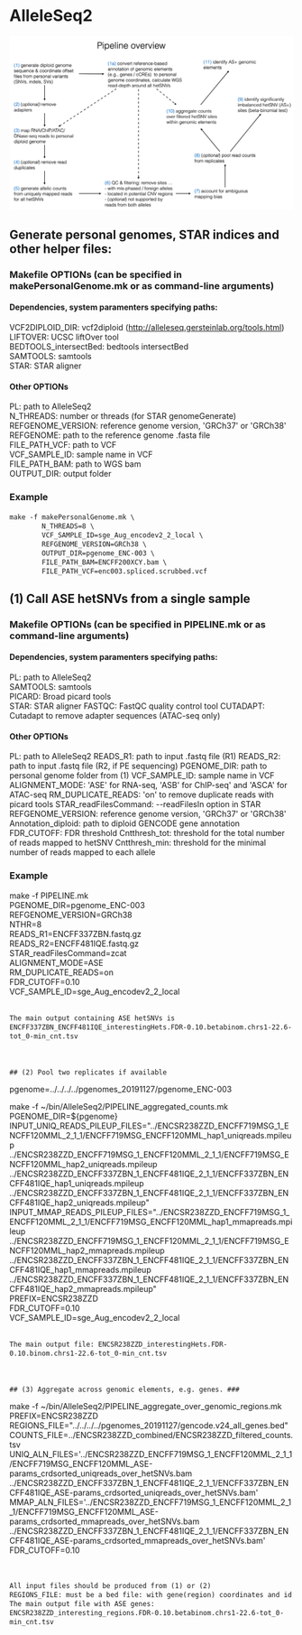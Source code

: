 # AlleleSeq2
![alt text](docs/pipeline_overview.png)
## Generate personal genomes, STAR indices and other helper files:

### Makefile OPTIONs (can be specified in makePersonalGenome.mk or as command-line arguments)
#### Dependencies, system paramenters specifying paths:  
VCF2DIPLOID_DIR: vcf2diploid (http://alleleseq.gersteinlab.org/tools.html)  
LIFTOVER: UCSC liftOver tool  
BEDTOOLS_intersectBed: bedtools intersectBed   
SAMTOOLS: samtools  
STAR: STAR aligner  

#### Other OPTIONs  
PL: path to AlleleSeq2  
N_THREADS: number or threads (for STAR genomeGenerate)  
REFGENOME_VERSION: reference genome version, 'GRCh37' or 'GRCh38'  
REFGENOME: path to the reference genome .fasta file  
FILE_PATH_VCF: path to VCF  
VCF_SAMPLE_ID: sample name in VCF  
FILE_PATH_BAM: path to WGS bam  
OUTPUT_DIR: output folder  

### Example 
```
make -f makePersonalGenome.mk \
        N_THREADS=8 \
        VCF_SAMPLE_ID=sge_Aug_encodev2_2_local \
        REFGENOME_VERSION=GRCh38 \
        OUTPUT_DIR=pgenome_ENC-003 \
        FILE_PATH_BAM=ENCFF200XCY.bam \
        FILE_PATH_VCF=enc003.spliced.scrubbed.vcf 
```



## (1) Call ASE hetSNVs from a single sample
### Makefile OPTIONs (can be specified in PIPELINE.mk or as command-line arguments)
#### Dependencies, system paramenters specifying paths:  
PL: path to AlleleSeq2  
SAMTOOLS: samtools  
PICARD: Broad picard tools  
STAR: STAR aligner
FASTQC: FastQC quality control tool
CUTADAPT: Cutadapt to remove adapter sequences (ATAC-seq only)


#### Other OPTIONs  
PL: path to AlleleSeq2 
READS_R1: path to input .fastq file (R1)
READS_R2: path to input .fastq file (R2, if PE sequencing)
PGENOME_DIR: path to personal genome folder from (1)
VCF_SAMPLE_ID: sample name in VCF
ALIGNMENT_MODE: 'ASE' for RNA-seq, 'ASB' for ChIP-seq' and 'ASCA' for ATAC-seq
RM_DUPLICATE_READS: 'on' to remove duplicate reads with picard tools
STAR_readFilesCommand: --readFilesIn option in STAR
REFGENOME_VERSION: reference genome version, 'GRCh37' or 'GRCh38'
Annotation_diploid: path to diploid GENCODE gene annotation
FDR_CUTOFF: FDR threshold
Cntthresh_tot: threshold for the total number of reads mapped to hetSNV
Cntthresh_min: threshold for the minimal number of reads mapped to each allele

 

### Example   

make -f PIPELINE.mk \
        PGENOME_DIR=pgenome_ENC-003 \
        REFGENOME_VERSION=GRCh38 \
        NTHR=8 \
        READS_R1=ENCFF337ZBN.fastq.gz \
        READS_R2=ENCFF481IQE.fastq.gz \
        STAR_readFilesCommand=zcat \
        ALIGNMENT_MODE=ASE \
        RM_DUPLICATE_READS=on \
        FDR_CUTOFF=0.10 \
	VCF_SAMPLE_ID=sge_Aug_encodev2_2_local
```

The main output containing ASE hetSNVs is   
ENCFF337ZBN_ENCFF481IQE_interestingHets.FDR-0.10.betabinom.chrs1-22.6-tot_0-min_cnt.tsv



## (2) Pool two replicates if available 

```
pgenome=../../../../pgenomes_20191127/pgenome_ENC-003

make -f ~/bin/AlleleSeq2/PIPELINE_aggregated_counts.mk \
        PGENOME_DIR=${pgenome} \
        INPUT_UNIQ_READS_PILEUP_FILES="../ENCSR238ZZD_ENCFF719MSG_1_ENCFF120MML_2_1_1/ENCFF719MSG_ENCFF120MML_hap1_uniqreads.mpileup    ../ENCSR238ZZD_ENCFF719MSG_1_ENCFF120MML_2_1_1/ENCFF719MSG_ENCFF120MML_hap2_uniqreads.mpileup ../ENCSR238ZZD_ENCFF337ZBN_1_ENCFF481IQE_2_1_1/ENCFF337ZBN_ENCFF481IQE_hap1_uniqreads.mpileup ../ENCSR238ZZD_ENCFF337ZBN_1_ENCFF481IQE_2_1_1/ENCFF337ZBN_ENCFF481IQE_hap2_uniqreads.mpileup" \
        INPUT_MMAP_READS_PILEUP_FILES="../ENCSR238ZZD_ENCFF719MSG_1_ENCFF120MML_2_1_1/ENCFF719MSG_ENCFF120MML_hap1_mmapreads.mpileup ../ENCSR238ZZD_ENCFF719MSG_1_ENCFF120MML_2_1_1/ENCFF719MSG_ENCFF120MML_hap2_mmapreads.mpileup ../ENCSR238ZZD_ENCFF337ZBN_1_ENCFF481IQE_2_1_1/ENCFF337ZBN_ENCFF481IQE_hap1_mmapreads.mpileup ../ENCSR238ZZD_ENCFF337ZBN_1_ENCFF481IQE_2_1_1/ENCFF337ZBN_ENCFF481IQE_hap2_mmapreads.mpileup" \
        PREFIX=ENCSR238ZZD \
        FDR_CUTOFF=0.10 \
        VCF_SAMPLE_ID=sge_Aug_encodev2_2_local
```

The main output file: ENCSR238ZZD_interestingHets.FDR-0.10.binom.chrs1-22.6-tot_0-min_cnt.tsv



## (3) Aggregate across genomic elements, e.g. genes. ### 

```
make -f ~/bin/AlleleSeq2/PIPELINE_aggregate_over_genomic_regions.mk \
	  PREFIX=ENCSR238ZZD \
	  REGIONS_FILE="../../../../pgenomes_20191127/gencode.v24_all_genes.bed" \
	  COUNTS_FILE=../ENCSR238ZZD_combined/ENCSR238ZZD_filtered_counts.tsv \
	  UNIQ_ALN_FILES='../ENCSR238ZZD_ENCFF719MSG_1_ENCFF120MML_2_1_1/ENCFF719MSG_ENCFF120MML_ASE-params_crdsorted_uniqreads_over_hetSNVs.bam ../ENCSR238ZZD_ENCFF337ZBN_1_ENCFF481IQE_2_1_1/ENCFF337ZBN_ENCFF481IQE_ASE-params_crdsorted_uniqreads_over_hetSNVs.bam' \
	  MMAP_ALN_FILES='../ENCSR238ZZD_ENCFF719MSG_1_ENCFF120MML_2_1_1/ENCFF719MSG_ENCFF120MML_ASE-params_crdsorted_mmapreads_over_hetSNVs.bam ../ENCSR238ZZD_ENCFF337ZBN_1_ENCFF481IQE_2_1_1/ENCFF337ZBN_ENCFF481IQE_ASE-params_crdsorted_mmapreads_over_hetSNVs.bam' \
	  FDR_CUTOFF=0.10  
```


All input files should be produced from (1) or (2)   
REGIONS_FILE: must be a bed file: with gene(region) coordinates and id    
The main output file with ASE genes: ENCSR238ZZD_interesting_regions.FDR-0.10.betabinom.chrs1-22.6-tot_0-min_cnt.tsv   
